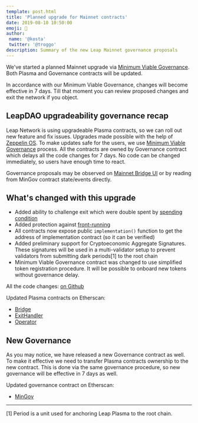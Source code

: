 ```yaml
---
template: post.html
title: 'Planned upgrade for Mainnet contracts'
date: 2019-08-10 10:50:00
emoji: 🍃
author:
 name: '@kosta'
 twitter: '@troggo'
description: Summary of the new Leap Mainnet governance proposals
---
```


We've started a planned Mainnet upgrade via [Minimum Viable Governance](https://leapdao.org/blog/Minimal-Viable-Governance/). Both Plasma and Governance contracts will be updated.

In accordance with our Minimum Viable Governance, changes will become effective in 7 days. Till that moment you can review proposed changes and exit the network if you object.

## LeapDAO upgradeability governance recap

Leap Network is using upgradeable Plasma contracts, so we can roll out new feature and fix issues. Upgrades made possible with the help of [Zeppelin OS](https://zeppelinos.org/). To make updates safe for the users, we use [Minimum Viable Governance](https://leapdao.org/blog/Minimal-Viable-Governance/) process. All the contracts are owned by Governance contract which delays all the code changes for 7 days. No code can be changed immediately, so users have enough time to react.

Governance proposals may be observed on [Mainnet Bridge UI](https://mainnet.leapdao.org/governance) or by reading from MinGov contract state/events directly.

## What's changed with this upgrade

- Added ability to challenge exit which were double spent by [spending condition](https://docs.leapdao.org/spending-conditions/)
- Added protection against [front-running](https://twitter.com/troggo/status/1143404964326322176)
- All contracts now expose public `implementation()` function to get the address of implementation contract (so it can be verified)
- Added preliminary support for Cryptoeconomic Aggregate Signatures. These signatures will be used in a multi-validator setup to prevent validators from submitting dark periods[1] to the root chain
- Minimum Viable Governance contract was changed to use simplified token registration procedure. It will be possible to onboard new tokens without governance delay.

All the code changes: [on Github](https://github.com/leapdao/leap-contracts/compare/v1.1.0...v1.2.0)

Updated Plasma contracts on Etherscan:

- [Bridge](https://etherscan.io/address/0xb567930450B78D0C1Bda82BdE363ABE2FDC3102D)
- [ExitHandler](https://etherscan.io/address/0x208bE5C980e2DC3cCbc6D4fC3c604beb66ede6b2)
- [Operator](https://etherscan.io/address/0xe80757244a15C5Bd45b7FC1a053e135F4D163D94)

## New Governance

As you may notice, we have released a new Governance contract as well. To make it effective we need to transfer Plasma contracts ownership to the new contract. This is done via the same governance procedure, so new governance will be effective in 7 days as well.

Updated governance contract on Etherscan:

- [MinGov](https://etherscan.io/address/0x17Bcf59D273f7C58735ed80Ea001a69f80DF92fc)

----

[1] Period is a unit used for anchoring Leap Plasma to the root chain.
